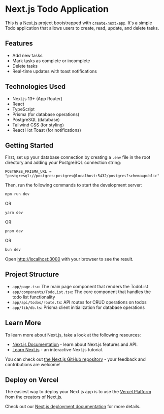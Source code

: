 # Next.js Todo Application

This is a [Next.js](https://nextjs.org) project bootstrapped with [`create-next-app`](https://nextjs.org/docs/app/api-reference/cli/create-next-app). It's a simple Todo application that allows users to create, read, update, and delete tasks.

## Features

- Add new tasks
- Mark tasks as complete or incomplete
- Delete tasks
- Real-time updates with toast notifications

## Technologies Used

- Next.js 13+ (App Router)
- React
- TypeScript
- Prisma (for database operations)
- PostgreSQL (database)
- Tailwind CSS (for styling)
- React Hot Toast (for notifications)

## Getting Started

First, set up your database connection by creating a `.env` file in the root directory and adding your PostgreSQL connection string:

```
POSTGRES_PRISMA_URL = "postgresql://postgres:postgres@localhost:5432/postgres?schema=public"
```

Then, run the following commands to start the development server:

```bash
npm run dev
```

OR

```bash
yarn dev
```

OR

```bash
pnpm dev
```

OR

```bash
bun dev
```

Open [http://localhost:3000](http://localhost:3000) with your browser to see the result.

## Project Structure

- `app/page.tsx`: The main page component that renders the TodoList
- `app/components/TodoList.tsx`: The core component that handles the todo list functionality
- `app/api/todos/route.ts`: API routes for CRUD operations on todos
- `app/lib/db.ts`: Prisma client initialization for database operations

## Learn More

To learn more about Next.js, take a look at the following resources:

- [Next.js Documentation](https://nextjs.org/docs) - learn about Next.js features and API.
- [Learn Next.js](https://nextjs.org/learn) - an interactive Next.js tutorial.

You can check out [the Next.js GitHub repository](https://github.com/vercel/next.js) - your feedback and contributions are welcome!

## Deploy on Vercel

The easiest way to deploy your Next.js app is to use the [Vercel Platform](https://vercel.com/new?utm_medium=default-template&filter=next.js&utm_source=create-next-app&utm_campaign=create-next-app-readme) from the creators of Next.js.

Check out our [Next.js deployment documentation](https://nextjs.org/docs/app/building-your-application/deploying) for more details.
